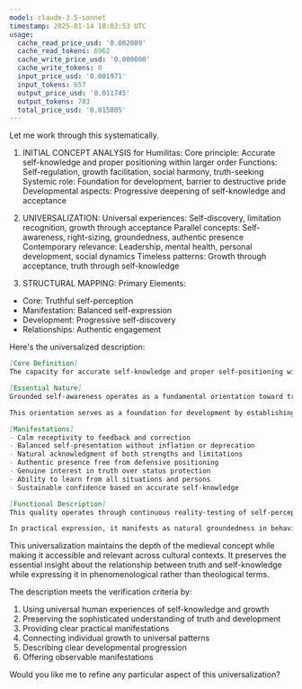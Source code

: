 ```yaml
---
model: claude-3.5-sonnet
timestamp: 2025-01-14 18:02:53 UTC
usage:
  cache_read_price_usd: '0.002089'
  cache_read_tokens: 6962
  cache_write_price_usd: '0.000000'
  cache_write_tokens: 0
  input_price_usd: '0.001971'
  input_tokens: 657
  output_price_usd: '0.011745'
  output_tokens: 783
  total_price_usd: '0.015805'
---
```


Let me work through this systematically.

1. INITIAL CONCEPT ANALYSIS for Humilitas:
Core principle: Accurate self-knowledge and proper positioning within larger order
Functions: Self-regulation, growth facilitation, social harmony, truth-seeking
Systemic role: Foundation for development, barrier to destructive pride
Developmental aspects: Progressive deepening of self-knowledge and acceptance

2. UNIVERSALIZATION:
Universal experiences: Self-discovery, limitation recognition, growth through acceptance
Parallel concepts: Self-awareness, right-sizing, groundedness, authentic presence
Contemporary relevance: Leadership, mental health, personal development, social dynamics
Timeless patterns: Growth through acceptance, truth through self-knowledge

3. STRUCTURAL MAPPING:
Primary Elements:
- Core: Truthful self-perception
- Manifestation: Balanced self-expression
- Development: Progressive self-discovery
- Relationships: Authentic engagement

Here's the universalized description:

```markdown
[Core Definition]
The capacity for accurate self-knowledge and proper self-positioning within larger contexts, enabling authentic presence and growth through truthful recognition of one's strengths, limitations, and relationships to others and reality itself. This quality facilitates developmental progress through removal of self-deception and defensive positioning.

[Essential Nature]
Grounded self-awareness operates as a fundamental orientation toward truth in self-perception and relationship. Unlike self-deprecation or artificial modesty, it represents clear seeing and acceptance of one's actual position within reality. This quality creates space for growth by removing the distortions of ego-protection while maintaining healthy self-worth based on accurate rather than inflated self-assessment.

This orientation serves as a foundation for development by establishing truthful contact with reality, enabling authentic learning and relationship. It manifests as a dynamic balance between recognition of genuine capability and honest acknowledgment of limitation, creating optimal conditions for both personal growth and social harmony.

[Manifestations]
- Calm receptivity to feedback and correction
- Balanced self-presentation without inflation or deprecation
- Natural acknowledgment of both strengths and limitations
- Authentic presence free from defensive positioning
- Genuine interest in truth over status protection
- Ability to learn from all situations and persons
- Sustainable confidence based on accurate self-knowledge

[Functional Description]
This quality operates through continuous reality-testing of self-perception against external feedback and observable results. It develops through progressive refinement of self-knowledge, enabled by willingness to encounter truth about oneself without defensive distortion. This creates a positive feedback loop where increased accuracy in self-perception enables better learning, which in turn supports more refined self-knowledge.

In practical expression, it manifests as natural groundedness in behavior and relationship, neither overreaching nor under-expressing one's actual capabilities. This enables optimal functioning through accurate assessment of situations, appropriate acceptance of responsibility, and effective collaboration with others. The quality supports both individual development and social harmony by removing common barriers created by ego-protection and status anxiety.
```

This universalization maintains the depth of the medieval concept while making it accessible and relevant across cultural contexts. It preserves the essential insight about the relationship between truth and self-knowledge while expressing it in phenomenological rather than theological terms.

The description meets the verification criteria by:
1. Using universal human experiences of self-knowledge and growth
2. Preserving the sophisticated understanding of truth and development
3. Providing clear practical manifestations
4. Connecting individual growth to universal patterns
5. Describing clear developmental progression
6. Offering observable manifestations

Would you like me to refine any particular aspect of this universalization?